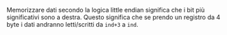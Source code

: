 Memorizzare dati secondo la logica little endian significa che i bit più significativi sono a destra.
Questo significa che se prendo un registro da 4 byte i dati andranno letti/scritti da `ind+3` a `ind`.